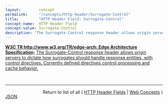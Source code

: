 ```yaml
---
layout:        concept
permalink:     "/concepts/http-header/Surrogate-Control"
title:         "HTTP Header Field: Surrogate-Control"
concept-name:  HTTP Header Field
concept-value: Surrogate-Control
description: "The Surrogate-Control response header allows origin servers to dictate how surrogates should handle response entities, with control directives. Currently defined directives control processing and cache behavior."
---
```


**[W3C TR http://www.w3.org/TR/edge-arch: Edge Architecture Specification](/specs/W3C/TR/edge-arch "This document defines the Edge Architecture, which extend the Web infrastructure through the use of HTTP surrogates - intermediaries that act on behalf of an origin server."):** [The Surrogate-Control response header allows origin servers to dictate how surrogates should handle response entities, with control directives. Currently defined directives control processing and cache behavior.](http://www.w3.org/TR/edge-arch/ "Read documentation for HTTP Header Field &#34;Surrogate-Control&#34;")

<br/>
<hr/>

<p style="float : left"><a href="./Surrogate-Control.json" title="JSON representing this particular Web Concept value">JSON</a></p>
<p style="text-align: right">Return to list of all ( <a href="../http-header/">HTTP Header Fields</a> | <a href="../">Web Concepts</a> )</p>

